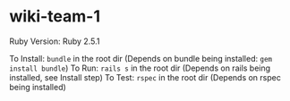 # wiki-team-1

Ruby Version: Ruby 2.5.1

To Install: `bundle` in the root dir (Depends on bundle being installed: `gem install bundle`)
To Run: `rails s` in the root dir (Depends on rails being installed, see Install step)
To Test: `rspec` in the root dir (Depends on rspec being installed)